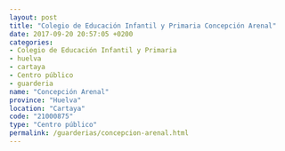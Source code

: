 ```yaml
---
layout: post
title: "Colegio de Educación Infantil y Primaria Concepción Arenal"
date: 2017-09-20 20:57:05 +0200
categories:
- Colegio de Educación Infantil y Primaria
- huelva
- cartaya
- Centro público
- guarderia
name: "Concepción Arenal"
province: "Huelva"
location: "Cartaya"
code: "21000875"
type: "Centro público"
permalink: /guarderias/concepcion-arenal.html
---
```

